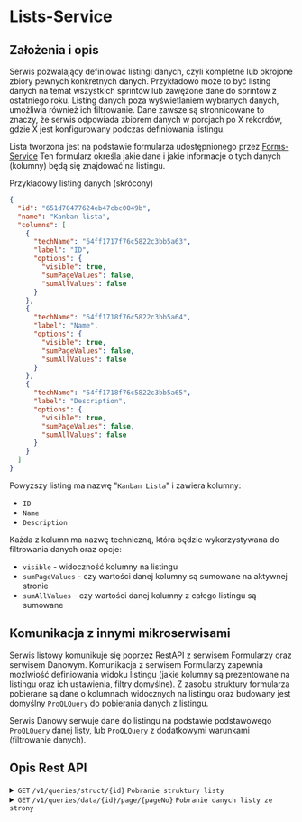 # Lists-Service

## Założenia i opis

Serwis pozwalający definiować listingi danych, czyli kompletne lub okrojone zbiory pewnych konkretnych danych. Przykładowo może
to być listing danych na temat wszystkich sprintów lub zawężone dane do sprintów z ostatniego roku. Listing danych poza 
wyświetlaniem wybranych danych, umożliwia również ich filtrowanie. Dane zawsze są stronnicowane to znaczy, że serwis 
odpowiada zbiorem danych w porcjach po X rekordów, gdzie X jest konfigurowany podczas definiowania listingu.

Lista tworzona jest na podstawie formularza udostępnionego przez [Forms-Service](https://gitlab.bpower2.com/bpower3/micro-services/forms-service)
Ten formularz określa jakie dane i jakie informacje o tych danych (kolumny) będą się znajdować na listingu.

Przykładowy listing danych (skrócony)

```json
{
  "id": "651d70477624eb47cbc0049b",
  "name": "Kanban lista",
  "columns": [
    {
      "techName": "64ff1717f76c5822c3bb5a63",
      "label": "ID",
      "options": {
        "visible": true,
        "sumPageValues": false,
        "sumAllValues": false
      }
    },
    {
      "techName": "64ff1718f76c5822c3bb5a64",
      "label": "Name",
      "options": {
        "visible": true,
        "sumPageValues": false,
        "sumAllValues": false
      }
    },
    {
      "techName": "64ff1718f76c5822c3bb5a65",
      "label": "Description",
      "options": {
        "visible": true,
        "sumPageValues": false,
        "sumAllValues": false
      }
    }
  ]
}
```
Powyższy listing ma nazwę "`Kanban Lista`" i zawiera kolumny:
 - `ID`
 - `Name`
 - `Description`

Każda z kolumn ma nazwę techniczną, która będzie wykorzystywana do filtrowania danych oraz opcje:
 - `visible` - widoczność kolumny na listingu
 - `sumPageValues` - czy wartości danej kolumny są sumowane na aktywnej stronie
 - `sumAllValues` - czy wartości danej kolumny z całego listingu są sumowane

## Komunikacja z innymi mikroserwisami

Serwis listowy komunikuje się poprzez RestAPI z serwisem Formularzy oraz serwisem Danowym. Komunikacja z serwisem
Formularzy zapewnia możlwiość definiowania widoku listingu (jakie kolumny są prezentowane na listingu oraz ich ustawienia, 
filtry domyślne). Z zasobu struktury formularza pobierane są dane o kolumnach widocznych na listingu oraz
budowany jest domyślny `ProQLQuery` do pobierania danych z listingu.

Serwis Danowy serwuje dane do listingu na podstawie podstawowego `ProQLQuery` danej listy, lub `ProQLQuery`
z dodatkowymi warunkami (filtrowanie danych).

## Opis Rest API

<details>
<summary>
<code>GET</code> <code>/v1/queries/struct/{id}</code> <code>Pobranie struktury listy</code>
</summary>

#### Struktura listy
Zasób pozwala pobrać strukturę listy, tj.: metadane `id`, `nazwa` oraz informacje na temat kolumn dostępnych na listingu

#### Parametry
- `id` - id listy, np.: 651d70477624eb47cbc0049b 

#### Content-Type
```application/json```

#### Przykładowe wywołanie
```http request
GET http://{{host}}/v1/queries/struct/651d70477624eb47cbc0049b
Content-Type: application/json
```


<details>
<summary><b>Przykładowa odpowiedź</b></summary>

```json
{
  "id": "651d70477624eb47cbc0049b",
  "name": "Kanban lista",
  "columns": [
    {
      "techName": "64ff1717f76c5822c3bb5a63",
      "label": "ID",
      "options": {
        "visible": true,
        "sumPageValues": false,
        "sumAllValues": false
      }
    },
    {
      "techName": "64ff1718f76c5822c3bb5a64",
      "label": "Name",
      "options": {
        "visible": true,
        "sumPageValues": false,
        "sumAllValues": false
      }
    },
    {
      "techName": "64ff1718f76c5822c3bb5a65",
      "label": "Description",
      "options": {
        "visible": true,
        "sumPageValues": false,
        "sumAllValues": false
      }
    },
    {
      "techName": "64ff1718f76c5822c3bb5a66",
      "label": "Answer",
      "options": {
        "visible": true,
        "sumPageValues": false,
        "sumAllValues": false
      }
    },
    {
      "techName": "64ff1718f76c5822c3bb5a67",
      "label": "Created at",
      "options": {
        "visible": true,
        "sumPageValues": false,
        "sumAllValues": false
      }
    },
    {
      "techName": "64ff1718f76c5822c3bb5a68",
      "label": "Due Date",
      "options": {
        "visible": true,
        "sumPageValues": false,
        "sumAllValues": false
      }
    },
    {
      "techName": "64ff1718f76c5822c3bb5a69",
      "label": "Deadline",
      "options": {
        "visible": true,
        "sumPageValues": false,
        "sumAllValues": false
      }
    },
    {
      "techName": "64ff1718f76c5822c3bb5a6a",
      "label": "Sprint",
      "options": {
        "visible": true,
        "sumPageValues": false,
        "sumAllValues": false
      }
    },
    {
      "techName": "64ff1718f76c5822c3bb5a6b",
      "label": "Status",
      "options": {
        "visible": true,
        "sumPageValues": false,
        "sumAllValues": false
      }
    },
    {
      "techName": "64ff1718f76c5822c3bb5a6c",
      "label": "Type",
      "options": {
        "visible": true,
        "sumPageValues": false,
        "sumAllValues": false
      }
    },
    {
      "techName": "64ff1718f76c5822c3bb5a6d",
      "label": "Urgency",
      "options": {
        "visible": true,
        "sumPageValues": false,
        "sumAllValues": false
      }
    },
    {
      "techName": "64ff1718f76c5822c3bb5a6e",
      "label": "Priority",
      "options": {
        "visible": true,
        "sumPageValues": false,
        "sumAllValues": false
      }
    },
    {
      "techName": "64ff1718f76c5822c3bb5a6f",
      "label": "Extended Description",
      "options": {
        "visible": true,
        "sumPageValues": false,
        "sumAllValues": false
      }
    },
    {
      "techName": "64ff1718f76c5822c3bb5a70",
      "label": "Orderer",
      "options": {
        "visible": true,
        "sumPageValues": false,
        "sumAllValues": false
      }
    },
    {
      "techName": "64ff1718f76c5822c3bb5a71",
      "label": "Performer",
      "options": {
        "visible": true,
        "sumPageValues": false,
        "sumAllValues": false
      }
    },
    {
      "techName": "64ff1718f76c5822c3bb5a72",
      "label": "Project",
      "options": {
        "visible": true,
        "sumPageValues": false,
        "sumAllValues": false
      }
    },
    {
      "techName": "64ff1718f76c5822c3bb5a73",
      "label": "Metrics",
      "options": {
        "visible": true,
        "sumPageValues": false,
        "sumAllValues": false
      }
    },
    {
      "techName": "64ff1718f76c5822c3bb5a74",
      "label": "Evaluation",
      "options": {
        "visible": true,
        "sumPageValues": false,
        "sumAllValues": false
      }
    }
  ]
}
```
</details>
</details>

<details>
<summary>
<code>GET</code> <code>/v1/queries/data/{id}/page/{pageNo}</code> <code>Pobranie danych listy ze strony</code>
</summary>

#### Struktura listy
Zasób pozwala dane listy z wybranej strony

#### Parametry
- `id` - id listy, np.: 651d70477624eb47cbc0049b
- `pageNo` - numer strony do pobrania, np.: 1

#### Content-Type
```application/json```

#### Przykładowe wywołanie
```http request
GET http://{{host}}/v1/queries/data/651d70477624eb47cbc0049b/page/1
Content-Type: application/json
```


<details>
<summary><b>Przykładowa odpowiedź</b></summary>

Prezentuję skróconą odpowiedź, ponieważ `columns` zawiera dokładnie te same informacje co zwraca zasób `struct`.
Prezentuje też jedynie jeden rekord z całej odpowiedzi w `data` ponieważ każdy rekord składniowo wygląda tak samo,
różnią się jedynie wartości poszczególnych kolumn.
```json
{
  "meta": {
    "id": "651d70477624eb47cbc0049b",
    "totalElements": 386,
    "totalPages": 20,
    "numberOfElements": 20,
    "pageSize": 20,
    "pageNumber": 1
  },
  "columns": [
    {},
    {},
    {}
  ],
  "data": [
    {
      "ID": 161,
      "Name": "Realizacje dokumentacyjnych rysunków struktury aplikacji AZ",
      "Description": null,
      "Answer": null,
      "Created at": "2023-08-28",
      "Due Date": "2023-08-28",
      "Deadline": "2023-09-22",
      "Sprint": "B2-2023-09-02",
      "Status": "Done (canceled)",
      "Type": "Frontend Junior",
      "Urgency": "4. Usprawnienie (could have)",
      "Priority": "99",
      "Extended Description": null,
      "Orderer": {
        "id": 382,
        "login": null,
        "password": null,
        "email": null,
        "firstName": "Konarska Antonina",
        "lastName": null,
        "birthDate": null
      },
      "Performer": {
        "id": 383,
        "login": null,
        "password": null,
        "email": null,
        "firstName": "Skrypnyk Liliia",
        "lastName": null,
        "birthDate": null
      },
      "Project": {
        "id": 204,
        "name": "Helpdesk - Kanban",
        "status": null,
        "startDate": null,
        "endDate": null,
        "client": null,
        "orderingClient": null
      },
      "Metrics": {
        "id": 162,
        "budget": 1.0,
        "estimation": 1.0,
        "timeLeft": 0.0,
        "timeConsumed": 1.0
      },
      "Evaluation": null
    }
  ]
}
```
</details>
</details>